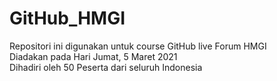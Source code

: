 # GitHub_HMGI
Repositori ini digunakan untuk course GitHub live Forum HMGI </br>
Diadakan pada Hari Jumat, 5 Maret 2021</br>
Dihadiri oleh 50 Peserta dari seluruh Indonesia
